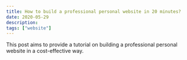 ```yaml
---
title: How to build a professional personal website in 20 minutes?
date: 2020-05-29
description: 
tags: ["website"]
---
```


This post aims to provide a tutorial on building a professional personal website in a cost-effective way.